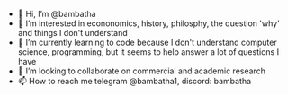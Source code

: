 - 👋 Hi, I’m @bambatha
- 👀 I’m interested in econonomics, history, philosphy, the question 'why' and things I don't understand
- 🌱 I’m currently learning to code because I don't understand computer science, programming, but it seems to help answer a lot of questions I have
- 💞️ I’m looking to collaborate on commercial and academic research 
- 📫 How to reach me  telegram @bambatha1, discord: bambatha

<!---
bambatha/bambatha is a ✨ special ✨ repository because its `README.md` (this file) appears on your GitHub profile.
You can click the Preview link to take a look at your changes.
--->
